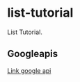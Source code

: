 # list-tutorial
List Tutorial.

## Googleapis
[Link google api](https://github.com/googleapis/google-api-python-client.git)
